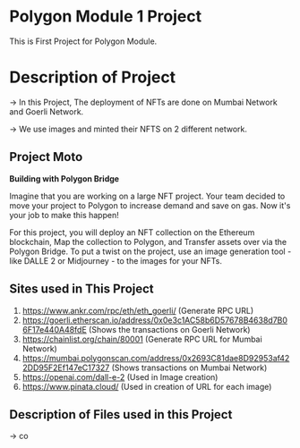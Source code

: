 # Polygon Module 1 Project
This is First Project for Polygon Module.

# Description of Project
-> In this Project, The deployment of NFTs are done on Mumbai Network and Goerli Network. 

-> We use images and minted their NFTS on 2 different network.

## Project Moto
**Building with Polygon Bridge**


Imagine that you are working on a large NFT project. Your team decided to move your project to Polygon to increase demand and save on gas. Now it's your job to make this happen!


For this project, you will deploy an NFT collection on the Ethereum blockchain, Map the collection to Polygon, and Transfer assets over via the Polygon Bridge. To put a twist on the project, use an image generation tool - like DALLE 2 or Midjourney - to the images for your NFTs.

## Sites used in This Project
1) https://www.ankr.com/rpc/eth/eth_goerli/ (Generate RPC URL)
2) https://goerli.etherscan.io/address/0x0e3c1AC58b6D57678B4638d7B06F17e440A48fdE (Shows the transactions on Goerli Network)
3) https://chainlist.org/chain/80001 (Generate RPC URL for Mumbai Network)
4) https://mumbai.polygonscan.com/address/0x2693C81dae8D92953af422DD95F2Ef147eC17327 (Shows transactions on Mumbai Network)
5) https://openai.com/dall-e-2 (Used in Image creation)
6) https://www.pinata.cloud/ (Used in creation of URL for each image)

## Description of Files used in this Project
-> co


